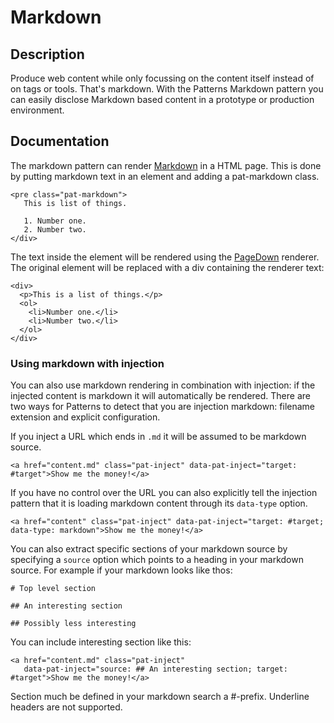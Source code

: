# Markdown

## Description
Produce web content while only focussing on the content itself instead of on tags or tools. That's markdown. With the Patterns Markdown pattern you can easily disclose Markdown based content in a prototype or production environment. 

## Documentation
The markdown pattern can render [Markdown](http://en.wikipedia.org/wiki/Markdown) in a HTML page. This is done by putting markdown text in an element and adding a pat-markdown class.

    <pre class="pat-markdown">
       This is list of things.

       1. Number one.
       2. Number two.
    </div>

The text inside the element will be rendered using the
[PageDown](http://code.google.com/p/pagedown/) renderer. The original
element will be replaced with a div containing the renderer text:

    <div>
      <p>This is a list of things.</p>
      <ol>
        <li>Number one.</li>
        <li>Number two.</li>
      </ol>
    </div>

### Using markdown with injection

You can also use markdown rendering in combination with injection: if
the injected content is markdown it will automatically be rendered.
There are two ways for Patterns to detect that you are injection
markdown: filename extension and explicit configuration.

If you inject a URL which ends in `.md` it will be assumed to be
markdown source.

    <a href="content.md" class="pat-inject" data-pat-inject="target: #target">Show me the money!</a>

If you have no control over the URL you can also explicitly tell the
injection pattern that it is loading markdown content through its
`data-type` option.

    <a href="content" class="pat-inject" data-pat-inject="target: #target; data-type: markdown">Show me the money!</a>

You can also extract specific sections of your markdown source by specifying a 
`source` option which points to a heading in your markdown source. For example
if your markdown looks like thos:

    # Top level section

    ## An interesting section

    ## Possibly less interesting

You can include interesting section like this:

    <a href="content.md" class="pat-inject"
       data-pat-inject="source: ## An interesting section; target: #target">Show me the money!</a>

Section much be defined in your markdown search a #-prefix. Underline headers are
not supported.
